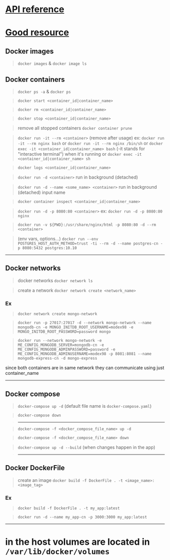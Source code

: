 # [API reference](https://docs.docker.com/reference/)

# [Good resource](https://www.youtube.com/watch?v=3c-iBn73dDE&t=4460s&ab_channel=TechWorldwithNana)

<!-- https://youtu.be/3c-iBn73dDE?t=8848 https://www.youtube.com/watch?v=DM65_JyGxCo&ab_channel=NetworkChuck -->

## Docker images

> `docker images` & `docker image ls`

## Docker containers

> `docker ps -a` & `docker ps`

> `docker start <container_id|container_name>`

> `docker rm <container_id|container_name>`

> `docker stop <container_id|container_name>`

> remove all stopped containers `docker container prune`

> `docker run -it --rm <container>` (remove after usage)
> ex: `docker run -it --rm nginx bash` or `docker run -it --rm nginx /bin/sh`
> or `docker exec -it <container_id|container_name> bash` (-it stands for "interactive terminal") when it's running
> or `docker exec -it <container_id|container_name> sh`

> `docker logs <container_id|container_name>`

> `docker run -d <container>` run in background (detached)

> `docker run -d --name <some_name> <container>` run in background (detached) input name

> `docker container inspect <container_id|container_name>`

> `docker run -d -p 8080:80 <container>` ex: `docker run -d -p 8080:80 nginx`

> `docker run -v ${PWD}:/usr/share/nginx/html -p 8080:80 -d --rm <container>`

> (env vars, options...) `docker run --env POSTGRES_HOST_AUTH_METHOD=trust -ti --rm -d --name postgres-cn -p 8080:5432 postgres:10.10`

---

## Docker networks

> docker networks `docker network ls`

> create a network `docker network create <network_name>`

### Ex

> `docker network create mongo-network`

> `docker run -p 27017:27017 -d --network mongo-network --name mongodb-cn -e MONGO_INITDB_ROOT_USERNAME=modex98 -e MONGO_INITDB_ROOT_PASSWORD=password mongo`

> `docker run --network mongo-network -e ME_CONFIG_MONGODB_SERVER=mongodb-cn -e ME_CONFIG_MONGODB_ADMINPASSWORD=password -e ME_CONFIG_MONGODB_ADMINUSERNAME=modex98 -p 8081:8081 --name mongodb-express-cn -d mongo-express`

since both containers are in same network they can communicate using just container_name

---

## Docker compose

> `docker-compose up -d` (default file name is `docker-compose.yaml`)

> `docker-compose down`

> ---

> `docker-compose -f <docker_compose_file_name> up -d`

> `docker-compose -f <docker_compose_file_name> down`

> `docker-compose up -d --build` (when changes happen in the app)

> ---

## Docker DockerFile

> create an image `docker build -f DockerFile . -t <image_name>:<image_tag>`

### Ex

> `docker build -f DockerFile . -t my_app:latest`

> `docker run -d --name my_app-cn -p 3000:3000 my_app:latest`

---

# in the host volumes are located in `/var/lib/docker/volumes`
